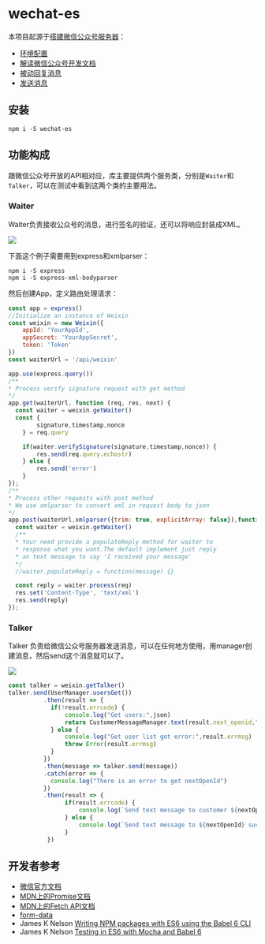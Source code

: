 # wechat-es

本项目起源于[搭建微信公众号服务器](https://wuhaixing.gitbooks.io/-weixin-server/content/)：

- [环境配置](https://wuhaixing.gitbooks.io/-weixin-server/content/chapter1.html)
- [解读微信公众号开发文档](https://wuhaixing.gitbooks.io/-weixin-server/content/lu_wen_dang.html)
- [被动回复消息](https://wuhaixing.gitbooks.io/-weixin-server/content/wo_gai_ru_he_hui_fu_ni.html)
- [发送消息](https://wuhaixing.gitbooks.io/-weixin-server/content/fa_song_xiao_xi.html)

## 安装

    npm i -S wechat-es

## 功能构成

跟微信公众号开放的API相对应，库主要提供两个服务类，分别是`Waiter`和`Talker`，可以在测试中看到这两个类的主要用法。

### Waiter

Waiter负责接收公众号的消息，进行签名的验证，还可以将响应封装成XML。

![](http://www.ituring.com.cn/download/01ui7wDiwBI1.small)

下面这个例子需要用到express和xmlparser：

    npm i -S express
    npm i -S express-xml-bodyparser

然后创建App，定义路由处理请求：

```js
const app = express()
//Initialize an instance of Weixin
const weixin = new Weixin({
	appId: 'YourAppId',
	appSecret: 'YourAppSecret',
	token: 'Token'
})
const waiterUrl = '/api/weixin'

app.use(express.query())
/**
* Process verify signature request with get method
*/
app.get(waiterUrl, function (req, res, next) {
  const waiter = weixin.getWaiter()
  const {
		signature,timestamp,nonce
	} = req.query

	if(waiter.verifySignature(signature,timestamp,nonce)) {
		res.send(req.query.echostr)
	} else {
		res.send('error')
	}
});
/**
* Process other requests with post method
* We use xmlparser to convert xml in request body to json
*/
app.post(waiterUrl,xmlparser({trim: true, explicitArray: false}),function (req, res, next) {
  const waiter = weixin.getWaiter()
  /**
  * Your need provide a populateReply method for waiter to
  * response what you want.The default implement just reply
  * an text message to say 'I received your message'
  */
  //waiter.populateReply = function(message) {}

  const reply = waiter.process(req)
  res.set('Content-Type', 'text/xml')
  res.send(reply)
});
```

### Talker

Talker 负责给微信公众号服务器发送消息，可以在任何地方使用，用manager创建消息，然后send这个消息就可以了。

![](http://www.ituring.com.cn/download/01ui7xWDz4BL.small)

```js
const talker = weixin.getTalker()
talker.send(UserManager.usersGet())
		  .then(result => {
		  	if(!result.errcode) {		  		
				console.log("Get users:",json)
		  		return CustomerMessageManager.text(result.next_openid,"感谢订阅")
		  	} else {
		  		console.log("Get user list got error:",result.errmsg)
				throw Error(result.errmsg)
		  	}
		  })
		  .then(message => talker.send(message))
		  .catch(error => {
		  	console.log("There is an error to get nextOpenId")
		  })
		  .then(result => {
			  	if(result.errcode) {		  		
					console.log(`Send text message to customer ${nextOpenId} got error:${result.errmsg}`)
			  	} else {
			  		console.log(`Send text message to ${nextOpenId} success`)		  		
			  	}
		   })
```

## 开发者参考
- [微信官方文档](https://mp.weixin.qq.com/wiki)
- [MDN上的Promise文档](https://developer.mozilla.org/zh-CN/docs/Web/JavaScript/Reference/Global_Objects/Promise)
- [MDN上的Fetch API文档](https://developer.mozilla.org/en-US/docs/Web/API/Fetch_API)
- [form-data](https://github.com/form-data/form-data)
- James K Nelson [Writing NPM packages with ES6 using the Babel 6 CLI](http://jamesknelson.com/writing-npm-packages-with-es6-using-the-babel-6-cli/)
- James K Nelson [Testing in ES6 with Mocha and Babel 6](http://jamesknelson.com/testing-in-es6-with-mocha-and-babel-6/)
